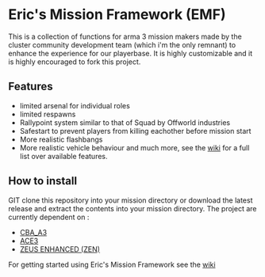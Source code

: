 # Eric's Mission Framework (EMF)
This is a collection of functions for arma 3 mission makers made by the cluster community development team (which i'm the only remnant) to enhance the experience for our playerbase. It is highly customizable and it is highly encouraged to fork this project.
## Features
* limited arsenal for individual roles
* limited respawns
* Rallypoint system similar to that of Squad by Offworld industries
* Safestart to prevent players from killing eachother before mission start
* More realistic flashbangs
* More realistic vehicle behaviour
and much more, see the [wiki](https://zeus.cluster-community.com/index.php/Category:Eric%27s_Mission_Framework_(EMF)) for a full list over available features.
## How to install
GIT clone this repository into your mission directory or download the latest release and extract the contents into your mission directory. 
The project are currently dependent on :
* [CBA_A3](https://steamcommunity.com/workshop/filedetails/?id=450814997)
* [ACE3](https://steamcommunity.com/workshop/filedetails/?id=463939057)
* [ZEUS ENHANCED (ZEN)](https://steamcommunity.com/workshop/filedetails/?id=1779063631)

For getting started using Eric's Mission Framework see the [wiki](https://zeus.cluster-community.com/index.php/Category:Getting_Started:_Eric%27s_Mission_Framework)
